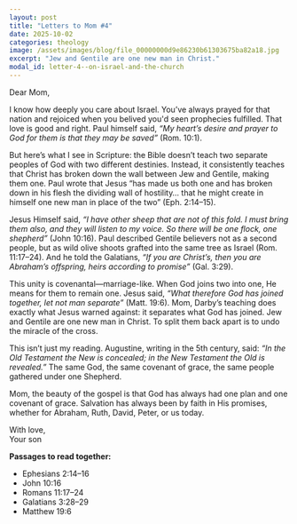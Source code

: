 ```yaml
---
layout: post
title: "Letters to Mom #4"
date: 2025-10-02
categories: theology
image: /assets/images/blog/file_00000000d9e86230b61303675ba82a18.jpg
excerpt: "Jew and Gentile are one new man in Christ."
modal_id: letter-4--on-israel-and-the-church
---
```

Dear Mom,

I know how deeply you care about Israel. You’ve always prayed for that nation and rejoiced when you belived you'd seen prophecies fulfilled. That love is good and right. Paul himself said, *“My heart’s desire and prayer to God for them is that they may be saved”* (Rom. 10:1).

But here’s what I see in Scripture: the Bible doesn’t teach two separate peoples of God with two different destinies. Instead, it consistently teaches that Christ has broken down the wall between Jew and Gentile, making them one. Paul wrote that Jesus “has made us both one and has broken down in his flesh the dividing wall of hostility… that he might create in himself one new man in place of the two” (Eph. 2:14–15).

Jesus Himself said, *“I have other sheep that are not of this fold. I must bring them also, and they will listen to my voice. So there will be one flock, one shepherd”* (John 10:16). Paul described Gentile believers not as a second people, but as wild olive shoots grafted into the same tree as Israel (Rom. 11:17–24). And he told the Galatians, *“If you are Christ’s, then you are Abraham’s offspring, heirs according to promise”* (Gal. 3:29).

This unity is covenantal—marriage-like. When God joins two into one, He means for them to remain one. Jesus said, *“What therefore God has joined together, let not man separate”* (Matt. 19:6). Mom, Darby’s teaching does exactly what Jesus warned against: it separates what God has joined. Jew and Gentile are one new man in Christ. To split them back apart is to undo the miracle of the cross.

This isn’t just my reading. Augustine, writing in the 5th century, said: *“In the Old Testament the New is concealed; in the New Testament the Old is revealed.”* The same God, the same covenant of grace, the same people gathered under one Shepherd.

Mom, the beauty of the gospel is that God has always had one plan and one covenant of grace. Salvation has always been by faith in His promises, whether for Abraham, Ruth, David, Peter, or us today.

With love,  
Your son

**Passages to read together:**  
- Ephesians 2:14–16  
- John 10:16  
- Romans 11:17–24  
- Galatians 3:28–29  
- Matthew 19:6

